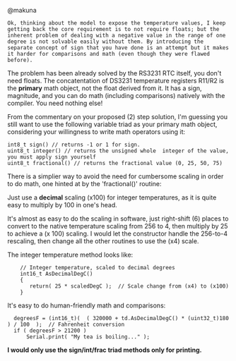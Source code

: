 @makuna
```
Ok, thinking about the model to expose the temperature values, I keep getting back the core requirement is to not require floats; but the inherent problem of dealing with a negative value in the range of one degree is not solvable easily without them. By introducing the separate concept of sign that you have done is an attempt but it makes it harder for comparisons and math (even though they were flawed before).
```

The problem has been already solved by the RS3231 RTC itself, you don't need floats. The concatentation of DS3231 temperature registers R11/R2 is the __primary__ math object, not the float derived from it. It has a sign, magnitude, and you can do math (including comparisons) natively with the compiler. You need nothing else!

From the commentary on your proposed (2) step solution, I'm guessing you still want to use the following variable triad as your primary math object, considering your willingness to write math operators using it:

```
int8_t sign() // returns -1 or 1 for sign.  
uint8_t integer() // returns the unsigned whole  integer of the value, you must apply sign yourself
uint8_t fractional() // returns the fractional value (0, 25, 50, 75)
```
There is a simplier way to avoid the need for cumbersome scaling in order to do math, one hinted at by the 'fractional()' routine:

Just use a __decimal__ scaling (x100) for integer temperatures, as it is quite easy to multiply by 100 in one's head.

It's almost as easy to do the scaling in software, just right-shift (6) places to convert to the native temperature scaling from 256 to 4, then multiply by 25 to achieve a (x 100) scaling. I would let the constructor handle the 256-to-4 rescaling, then change all the other routines to use the (x4) scale.

The integer temperature method looks like:
```
    // Integer temperature, scaled to decimal degrees
    int16_t AsDecimalDegC()
    {
       return( 25 * scaledDegC );  // Scale change from (x4) to (x100)
    }
```
It's easy to do human-friendly math and comparisons:
```
  degreesF = (int16_t)(  ( 320000 + td.AsDecimalDegC() * (uint32_t)180 ) / 100  );  // Fahrenheit conversion
  if ( degreesF > 21200 )
      Serial.print( "My tea is boiling..." );
```

__I would only use the sign/int/frac triad methods only for printing.__





[rtc_rework_final]: https://github.com/mrwgx3/Rtc/tree/getTemp_rework_take5  "RtcTemperatue Rework"

